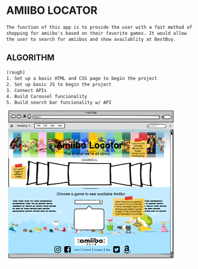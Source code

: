 # AMIIBO LOCATOR
```
The function of this app is to provide the user with a fast method of shopping for amiibo's based on their favorite games. It would allow the user to search for amiibos and show availablity at BestBuy.

```
## ALGORITHM 
```
(rough)
1. Set up a basic HTML and CSS page to begin the project
2. Set up basic JS to begin the project
3. Connect APIs 
4. Build Carousel funcionality
5. Build search bar funcionality w/ API
```
<img src= "./wireFrame.png" width= "450">